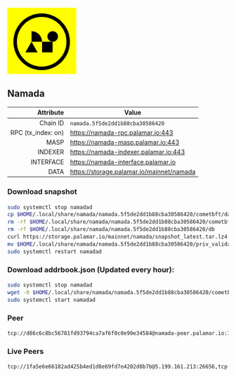 ![Logo](https://raw.githubusercontent.com/Pa1amar/mainnets/refs/heads/main/namada/logo.png)
## Namada
| Attribute | Value |
|----------:|-------|
| Chain ID         | `namada.5f5de2dd1b88cba30586420` |
| RPC (tx_index: on)  | https://namada-rpc.palamar.io:443 |
| MASP  | https://namada-masp.palamar.io:443 |
| INDEXER | https://namada-indexer.palamar.io:443 |
| INTERFACE | https://namada-interface.palamar.io |
| DATA | https://storage.palamar.io/mainnet/namada |

### Download snapshot
```bash
sudo systemctl stop namadad
cp $HOME/.local/share/namada/namada.5f5de2dd1b88cba30586420/cometbft/data/priv_validator_state.json $HOME/.local/share/namada/namada.5f5de2dd1b88cba30586420/priv_validator_state.json.backup
rm -rf $HOME/.local/share/namada/namada.5f5de2dd1b88cba30586420/cometbft/data
rm -rf $HOME/.local/share/namada/namada.5f5de2dd1b88cba30586420/db
curl https://storage.palamar.io/mainnet/namada/snapshot_latest.tar.lz4 | lz4 -dc - | tar -xf - -C $HOME/.local/share/namada/namada.5f5de2dd1b88cba30586420/
mv $HOME/.local/share/namada/namada.5f5de2dd1b88cba30586420/priv_validator_state.json.backup $HOME/.local/share/namada/namada.5f5de2dd1b88cba30586420/cometbft/data/priv_validator_state.json
sudo systemctl restart namadad
```
### Download addrbook.json (Updated every hour):
```bash
sudo systemctl stop namadad
wget -O $HOME/.local/share/namada/namada.5f5de2dd1b88cba30586420/cometbft/config/addrbook.json https://storage.palamar.io/mainnet/namada/addrbook.json
sudo systemctl start namadad
```
### Peer
```bash
tcp://d86c6c8bc56781fd93794ca7af6f0c0e90e34584@namada-peer.palamar.io:16656
```

































































































































































































































































































































































































































































































































































































































































































































































































































































































































































































































































































































































































































































































































































































































































































































### Live Peers
```
tcp://1fa5e6e66182ad425b4ed1d8e69fd7e4202d8b7b@5.199.161.213:26656,tcp://219c4c2475048dbaa9e01d20ebd82b913958b4d8@72.46.84.33:16656,tcp://511d1720a42243adffc4b074a656783fc4588dde@65.108.13.212:26656,tcp://d1af9c40e76a390dfb4df8d4eede6bc6269fcdab@212.83.33.148:26601,tcp://3879583b9c6b1ac29d38fefb5a14815dd79282d6@192.241.140.10:38656,tcp://74184876d3b02a7d622f177779a416aa66964bdd@51.91.105.170:26656,tcp://532abcbee988a7704bcfc16d9cbca622ca218fba@149.50.110.78:26656,tcp://68ede0c21b03bfeb3ace802eaafbdd2b55d5c215@161.35.198.105:38656,tcp://eded4153ce8a1e0b4b20dfaa7af78effab135c5d@38.242.214.36:26656,tcp://ed3eb21ff431bc25dd45e08ebf97d2b6f9200bcf@188.214.130.149:26656,tcp://96f7945f9470faacce66888d798bf1f131913b6c@62.210.95.44:26656,tcp://5c479b8d9969bb901897ebed40fc197d507f007c@144.91.119.1:26656,tcp://7d70425b03d90f7c0de35e429fae1b9849b72098@149.202.88.223:26656,tcp://53b91a7a3929ced6d61c8ec3ca85502803a1f3e3@167.235.35.48:26656,tcp://c4deb6863d50bcdd9d20b02303d010090908d6d2@192.64.82.62:26656
```
